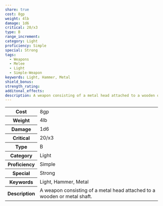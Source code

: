 ```yaml
---
share: true
cost: 8gp
weight: 4lb
damage: 1d6
critical: 20/x3
type: B
range_increment: 
category: Light
proficiency: Simple
special: Strong
tags:
  - Weapons
  - Melee
  - Light
  - Simple-Weapon
keywords: Light, Hammer, Metal
shield_bonus: 
strength_rating: 
additonal_effects: 
description: A weapon consisting of a metal head attached to a wooden or metal shaft.
---
```


<p><span style="overflow-x: auto;"><table><tbody><tr><th>Cost</th><td>8gp</td></tr><tr><th>Weight</th><td>4lb</td></tr><tr><th>Damage</th><td>1d6</td></tr><tr><th>Critical</th><td>20/x3</td></tr><tr><th>Type</th><td>B</td></tr><tr><th>Category</th><td>Light</td></tr><tr><th>Proficiency</th><td>Simple</td></tr><tr><th>Special</th><td>Strong</td></tr><tr><th>Keywords</th><td>Light, Hammer, Metal</td></tr><tr><th>Description</th><td>A weapon consisting of a metal head attached to a wooden or metal shaft.</td></tr></tbody></table></span></p>
